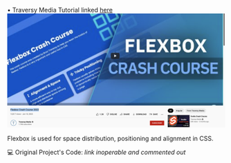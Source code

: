 


&bull; Traversy Media Tutorial linked [here](https://www.youtube.com/watch?v=3YW65K6LcIA)
![Screenshot](img/FlexboxTutorialScreenshot4Readme.png)

Flexbox is used for space distribution, positioning and alignment in CSS.

💻  Original Project's Code: *link inoperable and commented out*
<!-- https://codepen.io/bradtraversy/pen/ -->
